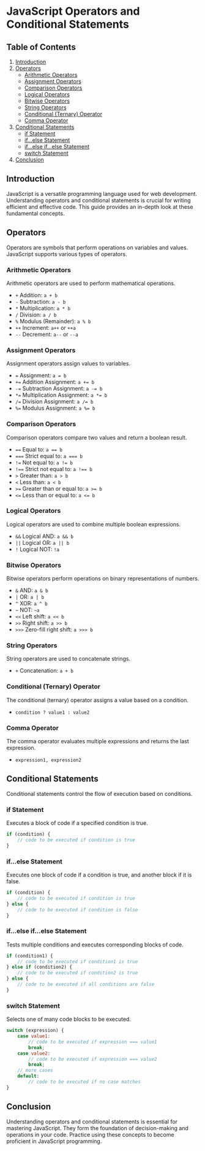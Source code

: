 # JavaScript Operators and Conditional Statements

## Table of Contents
1. [Introduction](#introduction)
2. [Operators](#operators)
    - [Arithmetic Operators](#arithmetic-operators)
    - [Assignment Operators](#assignment-operators)
    - [Comparison Operators](#comparison-operators)
    - [Logical Operators](#logical-operators)
    - [Bitwise Operators](#bitwise-operators)
    - [String Operators](#string-operators)
    - [Conditional (Ternary) Operator](#conditional-ternary-operator)
    - [Comma Operator](#comma-operator)
3. [Conditional Statements](#conditional-statements)
    - [if Statement](#if-statement)
    - [if...else Statement](#ifelse-statement)
    - [if...else if...else Statement](#ifelse-ifelse-statement)
    - [switch Statement](#switch-statement)
4. [Conclusion](#conclusion)

## Introduction
JavaScript is a versatile programming language used for web development. Understanding operators and conditional statements is crucial for writing efficient and effective code. This guide provides an in-depth look at these fundamental concepts.

## Operators
Operators are symbols that perform operations on variables and values. JavaScript supports various types of operators.

### Arithmetic Operators
Arithmetic operators are used to perform mathematical operations.

- `+` Addition: `a + b`
- `-` Subtraction: `a - b`
- `*` Multiplication: `a * b`
- `/` Division: `a / b`
- `%` Modulus (Remainder): `a % b`
- `++` Increment: `a++` or `++a`
- `--` Decrement: `a--` or `--a`

### Assignment Operators
Assignment operators assign values to variables.

- `=` Assignment: `a = b`
- `+=` Addition Assignment: `a += b`
- `-=` Subtraction Assignment: `a -= b`
- `*=` Multiplication Assignment: `a *= b`
- `/=` Division Assignment: `a /= b`
- `%=` Modulus Assignment: `a %= b`

### Comparison Operators
Comparison operators compare two values and return a boolean result.

- `==` Equal to: `a == b`
- `===` Strict equal to: `a === b`
- `!=` Not equal to: `a != b`
- `!==` Strict not equal to: `a !== b`
- `>` Greater than: `a > b`
- `<` Less than: `a < b`
- `>=` Greater than or equal to: `a >= b`
- `<=` Less than or equal to: `a <= b`

### Logical Operators
Logical operators are used to combine multiple boolean expressions.

- `&&` Logical AND: `a && b`
- `||` Logical OR: `a || b`
- `!` Logical NOT: `!a`

### Bitwise Operators
Bitwise operators perform operations on binary representations of numbers.

- `&` AND: `a & b`
- `|` OR: `a | b`
- `^` XOR: `a ^ b`
- `~` NOT: `~a`
- `<<` Left shift: `a << b`
- `>>` Right shift: `a >> b`
- `>>>` Zero-fill right shift: `a >>> b`

### String Operators
String operators are used to concatenate strings.

- `+` Concatenation: `a + b`

### Conditional (Ternary) Operator
The conditional (ternary) operator assigns a value based on a condition.

- `condition ? value1 : value2`

### Comma Operator
The comma operator evaluates multiple expressions and returns the last expression.

- `expression1, expression2`

## Conditional Statements
Conditional statements control the flow of execution based on conditions.

### if Statement
Executes a block of code if a specified condition is true.

```javascript
if (condition) {
    // code to be executed if condition is true
}
```

### if...else Statement
Executes one block of code if a condition is true, and another block if it is false.

```javascript
if (condition) {
    // code to be executed if condition is true
} else {
    // code to be executed if condition is false
}
```

### if...else if...else Statement
Tests multiple conditions and executes corresponding blocks of code.

```javascript
if (condition1) {
    // code to be executed if condition1 is true
} else if (condition2) {
    // code to be executed if condition2 is true
} else {
    // code to be executed if all conditions are false
}
```

### switch Statement
Selects one of many code blocks to be executed.

```javascript
switch (expression) {
    case value1:
        // code to be executed if expression === value1
        break;
    case value2:
        // code to be executed if expression === value2
        break;
    // more cases
    default:
        // code to be executed if no case matches
}
```

## Conclusion
Understanding operators and conditional statements is essential for mastering JavaScript. They form the foundation of decision-making and operations in your code. Practice using these concepts to become proficient in JavaScript programming.